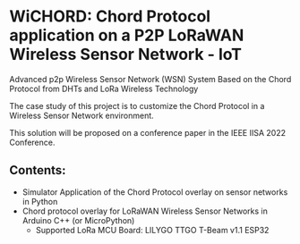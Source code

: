 # WiCHORD: Chord Protocol application on a P2P LoRaWAN Wireless Sensor Network - IoT
Advanced p2p Wireless Sensor Network (WSN) System Based on the Chord Protocol from DHTs and LoRa Wireless Technology

The case study of this project is to customize the Chord Protocol in a Wireless Sensor Network environment.

This solution will be proposed on a conference paper in the IEEE IISA 2022 Conference.

## Contents:
- Simulator Application of the Chord Protocol overlay on sensor networks in Python
- Chord protocol overlay for LoRaWAN Wireless Sensor Networks in Arduino C++ (or MicroPython)
  * Supported LoRa MCU Board: LILYGO TTGO T-Beam v1.1 ESP32
